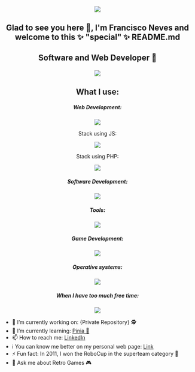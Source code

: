 <div align=center> 
  <img src="https://komarev.com/ghpvc/?username=fneves7&color=red">
  <h2> Glad to see you here 👋, I'm Francisco Neves and welcome to this ✨ "special" ✨ README.md <h2/>
  <p> Software and Web Developer 🤖 <p/>
  <img src="https://github-profile-trophy.vercel.app/?username=fneves7&theme=onedark&rank=-C&row=3&column=3"> 
</div>

<div align=center> 
  <h2>What I use:</h2>

  <h5>Web Development:</h5>
  <p><img src="https://skillicons.dev/icons?i=html,css,js,bootstrap,mysql,wordpress" /> <p/>

  <h7>Stack using JS:</h7>
  <p><img src="https://skillicons.dev/icons?i=nodejs,react,vue,pinia,netlify,vercel&perline=5" /> <p/>
  
  <h7>Stack using PHP:</h7>
  <p><img src="https://skillicons.dev/icons?i=php,laravel" /> <p/>
    
  <h5>Software Development:</h5>
  <p><img src="https://skillicons.dev/icons?i=cs,dotnet,python,java,c" /> <p/>

  <h5>Tools:</h5>
  <p>  
    <img src="https://skillicons.dev/icons?i=docker,sublime,visualstudio,vscode,phpstorm,postman,git,github,bitbucket,grafana,powershell&perline=5" /> 
  <p/>
  
  <h5>Game Development:</h5>
  <p>
    <img src="https://skillicons.dev/icons?i=godot,unity&perline=7" /> 
  <p/>

  <h5>Operative systems:</h5>
  <p>  
    <img src="https://skillicons.dev/icons?i=ubuntu,debian,windows&perline=7" /> 
  <p/>

  <h5>When I have too much free time:</h5>
  <p><img src="https://skillicons.dev/icons?i=arduino,raspberrypi" /><p/>
</div>

- 🔭 I’m currently working on: {Private Repository} 🕵
- 🌱 I’m currently learning: <a href="https://pinia.vuejs.org/"> Pinia 🍍 <a/>
- 📫 How to reach me: <a href="https://www.linkedin.com/in/francisconeves07/"> LinkedIn <a/>
- ℹ You can know me better on my personal web page: <a href="https://fneves.netlify.app/" target="_blank" rel="noopener noreferrer"> Link <a/>
- ⚡ Fun fact: In 2011, I won the RoboCup in the superteam category 🤖
- 💬 Ask me about Retro Games 🎮
